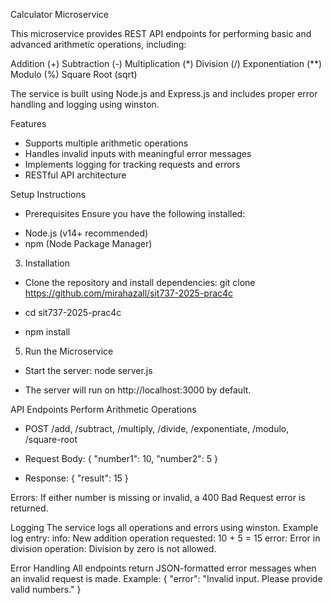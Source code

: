 Calculator Microservice

This microservice provides REST API endpoints for performing basic and advanced arithmetic operations, including:

Addition (+)
Subtraction (-)
Multiplication (*)
Division (/)
Exponentiation (**)
Modulo (%)
Square Root (sqrt)

The service is built using Node.js and Express.js and includes proper error handling and logging using winston.

Features
 - Supports multiple arithmetic operations 
 - Handles invalid inputs with meaningful error messages 
 - Implements logging for tracking requests and errors 
 - RESTful API architecture

Setup Instructions
-  Prerequisites
Ensure you have the following installed:
* Node.js (v14+ recommended)
* npm (Node Package Manager)

3. Installation
- Clone the repository and install dependencies:
git clone https://github.com/mirahazall/sit737-2025-prac4c

- cd sit737-2025-prac4c

- npm install

5. Run the Microservice
- Start the server:
node server.js

- The server will run on http://localhost:3000 by default.

API Endpoints
Perform Arithmetic Operations
- POST /add, /subtract, /multiply, /divide, /exponentiate, /modulo, /square-root

- Request Body:
{
  "number1": 10,
  "number2": 5
}

- Response:
{
  "result": 15
}

Errors:
If either number is missing or invalid, a 400 Bad Request error is returned.

Logging
The service logs all operations and errors using winston. Example log entry:
info: New addition operation requested: 10 + 5 = 15
error: Error in division operation: Division by zero is not allowed.

Error Handling
All endpoints return JSON-formatted error messages when an invalid request is made. Example:
{
  "error": "Invalid input. Please provide valid numbers."
}
